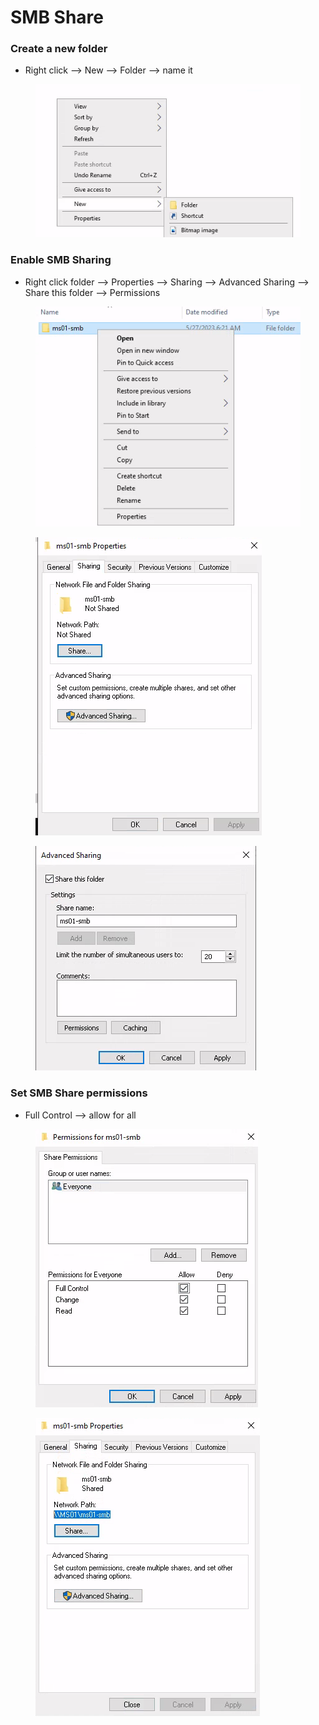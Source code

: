 # SMB Share

### Create a new folder

* Right click --> New --> Folder --> name it

<figure><img src="../.gitbook/assets/image (109).png" alt=""><figcaption></figcaption></figure>

### Enable SMB Sharing

* Right click folder --> Properties --> Sharing --> Advanced Sharing --> Share this folder --> Permissions

<figure><img src="../.gitbook/assets/image (123).png" alt=""><figcaption></figcaption></figure>

<figure><img src="../.gitbook/assets/image (101).png" alt=""><figcaption></figcaption></figure>

<figure><img src="../.gitbook/assets/image (103).png" alt=""><figcaption></figcaption></figure>

### Set SMB Share permissions

* Full Control --> allow for all

<figure><img src="../.gitbook/assets/image (100).png" alt=""><figcaption></figcaption></figure>

<figure><img src="../.gitbook/assets/image (102).png" alt=""><figcaption></figcaption></figure>

